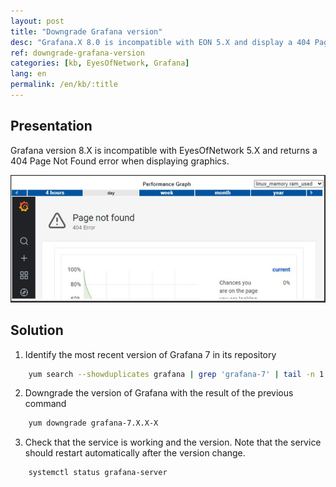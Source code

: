 ```yaml
---
layout: post
title: "Downgrade Grafana version"
desc: "Grafana.X 8.0 is incompatible with EON 5.X and display a 404 Page Not Found error"
ref: downgrade-grafana-version
categories: [kb, EyesOfNetwork, Grafana]
lang: en
permalink: /en/kb/:title
---
```


## Presentation

Grafana version 8.X is incompatible with EyesOfNetwork 5.X and returns a 404 Page Not Found error when displaying graphics.

![EyesOfNetwork Grafana 8.X error](/img/kb/2021-10-19-downgrade-grafana-version/eon-grafana-error-404.png)

## Solution

1. Identify the most recent version of Grafana 7 in its repository

``` bash
    yum search --showduplicates grafana | grep 'grafana-7' | tail -n 1 | cut -d '.' -f 1-3
```

2. Downgrade the version of Grafana with the result of the previous command

``` bash
    yum downgrade grafana-7.X.X-X
```

3. Check that the service is working and the version. Note that the service should restart automatically after the version change.

``` bash
    systemctl status grafana-server
```